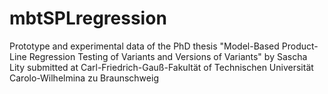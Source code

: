 # mbtSPLregression
Prototype and experimental data of the PhD thesis "Model-Based Product-Line Regression Testing of Variants and Versions of Variants" by Sascha Lity submitted at Carl-Friedrich-Gauß-Fakultät of Technischen Universität Carolo-Wilhelmina zu Braunschweig
